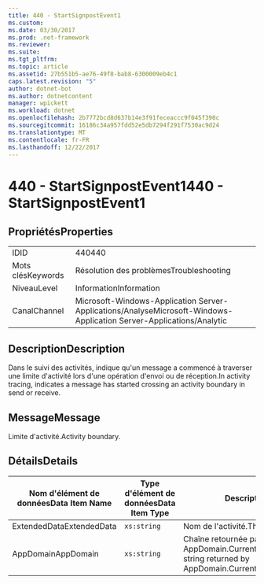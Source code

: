 ```yaml
---
title: 440 - StartSignpostEvent1
ms.custom: 
ms.date: 03/30/2017
ms.prod: .net-framework
ms.reviewer: 
ms.suite: 
ms.tgt_pltfrm: 
ms.topic: article
ms.assetid: 27b551b5-ae76-49f8-bab8-6300009eb4c1
caps.latest.revision: "5"
author: dotnet-bot
ms.author: dotnetcontent
manager: wpickett
ms.workload: dotnet
ms.openlocfilehash: 2b7772bcd8d637b14e3f91feceaccc9f045f390c
ms.sourcegitcommit: 16186c34a957fdd52e5db7294f291f7530ac9d24
ms.translationtype: MT
ms.contentlocale: fr-FR
ms.lasthandoff: 12/22/2017
---
```

# <a name="440---startsignpostevent1"></a><span data-ttu-id="ed9c5-102">440 - StartSignpostEvent1</span><span class="sxs-lookup"><span data-stu-id="ed9c5-102">440 - StartSignpostEvent1</span></span>
## <a name="properties"></a><span data-ttu-id="ed9c5-103">Propriétés</span><span class="sxs-lookup"><span data-stu-id="ed9c5-103">Properties</span></span>  
  
|||  
|-|-|  
|<span data-ttu-id="ed9c5-104">ID</span><span class="sxs-lookup"><span data-stu-id="ed9c5-104">ID</span></span>|<span data-ttu-id="ed9c5-105">440</span><span class="sxs-lookup"><span data-stu-id="ed9c5-105">440</span></span>|  
|<span data-ttu-id="ed9c5-106">Mots clés</span><span class="sxs-lookup"><span data-stu-id="ed9c5-106">Keywords</span></span>|<span data-ttu-id="ed9c5-107">Résolution des problèmes</span><span class="sxs-lookup"><span data-stu-id="ed9c5-107">Troubleshooting</span></span>|  
|<span data-ttu-id="ed9c5-108">Niveau</span><span class="sxs-lookup"><span data-stu-id="ed9c5-108">Level</span></span>|<span data-ttu-id="ed9c5-109">Information</span><span class="sxs-lookup"><span data-stu-id="ed9c5-109">Information</span></span>|  
|<span data-ttu-id="ed9c5-110">Canal</span><span class="sxs-lookup"><span data-stu-id="ed9c5-110">Channel</span></span>|<span data-ttu-id="ed9c5-111">Microsoft-Windows-Application Server-Applications/Analyse</span><span class="sxs-lookup"><span data-stu-id="ed9c5-111">Microsoft-Windows-Application Server-Applications/Analytic</span></span>|  
  
## <a name="description"></a><span data-ttu-id="ed9c5-112">Description</span><span class="sxs-lookup"><span data-stu-id="ed9c5-112">Description</span></span>  
 <span data-ttu-id="ed9c5-113">Dans le suivi des activités, indique qu'un message a commencé à traverser une limite d'activité lors d'une opération d'envoi ou de réception.</span><span class="sxs-lookup"><span data-stu-id="ed9c5-113">In activity tracing, indicates a message has started crossing an activity boundary in send or receive.</span></span>  
  
## <a name="message"></a><span data-ttu-id="ed9c5-114">Message</span><span class="sxs-lookup"><span data-stu-id="ed9c5-114">Message</span></span>  
 <span data-ttu-id="ed9c5-115">Limite d'activité.</span><span class="sxs-lookup"><span data-stu-id="ed9c5-115">Activity boundary.</span></span>  
  
## <a name="details"></a><span data-ttu-id="ed9c5-116">Détails</span><span class="sxs-lookup"><span data-stu-id="ed9c5-116">Details</span></span>  
  
|<span data-ttu-id="ed9c5-117">Nom d'élément de données</span><span class="sxs-lookup"><span data-stu-id="ed9c5-117">Data Item Name</span></span>|<span data-ttu-id="ed9c5-118">Type d'élément de données</span><span class="sxs-lookup"><span data-stu-id="ed9c5-118">Data Item Type</span></span>|<span data-ttu-id="ed9c5-119">Description</span><span class="sxs-lookup"><span data-stu-id="ed9c5-119">Description</span></span>|  
|--------------------|--------------------|-----------------|  
|<span data-ttu-id="ed9c5-120">ExtendedData</span><span class="sxs-lookup"><span data-stu-id="ed9c5-120">ExtendedData</span></span>|`xs:string`|<span data-ttu-id="ed9c5-121">Nom de l'activité.</span><span class="sxs-lookup"><span data-stu-id="ed9c5-121">The name of the activity.</span></span>|  
|<span data-ttu-id="ed9c5-122">AppDomain</span><span class="sxs-lookup"><span data-stu-id="ed9c5-122">AppDomain</span></span>|`xs:string`|<span data-ttu-id="ed9c5-123">Chaîne retournée par AppDomain.CurrentDomain.FriendlyName.</span><span class="sxs-lookup"><span data-stu-id="ed9c5-123">The string returned by AppDomain.CurrentDomain.FriendlyName.</span></span>|
